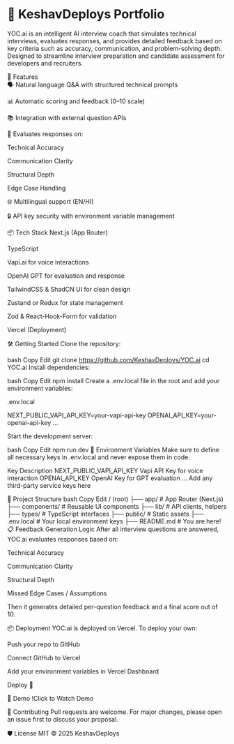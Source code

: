 # 🚀 KeshavDeploys Portfolio
YOC.ai is an intelligent AI interview coach that simulates technical interviews, evaluates responses, and provides detailed feedback based on key criteria such as accuracy, communication, and problem-solving depth. Designed to streamline interview preparation and candidate assessment for developers and recruiters.<br>

🚀 Features<br>
🗣️ Natural language Q&A with structured technical prompts <br>

📊 Automatic scoring and feedback (0–10 scale) <br>

📚 Integration with external question APIs <br>

🧠 Evaluates responses on:

Technical Accuracy

Communication Clarity

Structural Depth

Edge Case Handling

🌐 Multilingual support (EN/HI)

🔒 API key security with environment variable management

📦 Tech Stack
Next.js (App Router)

TypeScript

Vapi.ai for voice interactions

OpenAI GPT for evaluation and response

TailwindCSS & ShadCN UI for clean design

Zustand or Redux for state management

Zod & React-Hook-Form for validation

Vercel (Deployment)

🛠️ Getting Started
Clone the repository:

bash
Copy
Edit
git clone https://github.com/KeshavDeploys/YOC.ai
cd YOC.ai
Install dependencies:

bash
Copy
Edit
npm install
Create a .env.local file in the root and add your environment variables:

.env.local

NEXT_PUBLIC_VAPI_API_KEY=your-vapi-api-key
OPENAI_API_KEY=your-openai-api-key
...

Start the development server:

bash
Copy
Edit
npm run dev
🔐 Environment Variables
Make sure to define all necessary keys in .env.local and never expose them in code.

Key	Description
NEXT_PUBLIC_VAPI_API_KEY	Vapi API Key for voice interaction
OPENAI_API_KEY	OpenAI Key for GPT evaluation
...	Add any third-party service keys here

📁 Project Structure
bash
Copy
Edit
/ (root)
├── app/               # App Router (Next.js)
├── components/        # Reusable UI components
├── lib/               # API clients, helpers
├── types/             # TypeScript interfaces
├── public/            # Static assets
├── .env.local         # Your local environment keys
├── README.md          # You are here!
📋 Feedback Generation Logic
After all interview questions are answered, YOC.ai evaluates responses based on:

Technical Accuracy

Communication Clarity

Structural Depth

Missed Edge Cases / Assumptions

Then it generates detailed per-question feedback and a final score out of 10.

📦 Deployment
YOC.ai is deployed on Vercel. To deploy your own:

Push your repo to GitHub

Connect GitHub to Vercel

Add your environment variables in Vercel Dashboard

Deploy 🚀

📸 Demo
!Click to Watch Demo

🤝 Contributing
Pull requests are welcome. For major changes, please open an issue first to discuss your proposal.

🛡️ License
MIT © 2025 KeshavDeploys
